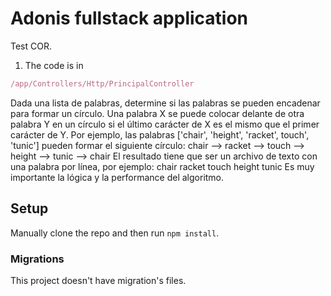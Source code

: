 # Adonis fullstack application

Test COR.

1. The code is in 
```js
/app/Controllers/Http/PrincipalController
```

Dada una lista de palabras, determine si las palabras se pueden encadenar para formar un
círculo. Una palabra X se puede colocar delante de otra palabra Y en un círculo si el último
carácter de X es el mismo que el primer carácter de Y.
Por ejemplo, las palabras ['chair', 'height', 'racket', touch', 'tunic'] pueden formar el siguiente
círculo: chair --> racket --> touch --> height --> tunic --> chair
El resultado tiene que ser un archivo de texto con una palabra por línea, por ejemplo:
chair
racket
touch
height
tunic
Es muy importante la lógica y la performance del algoritmo.


## Setup

Manually clone the repo and then run `npm install`.


### Migrations

This project doesn't have migration's files.

